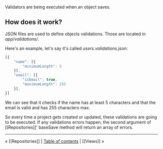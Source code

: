 Validators are being executed when an object saves.

## How does it work?
JSON files are used to define objects validations. Those are located in _app/validations/_.

Here's an example, let's say it's called _users.validations.json_:
```javascript
[{
    "name": [{
        "minimumLength": 5
    }],
    "email": [{
        "isEmail": true,
        "maximumLength": 255
    }],
}]
```

We can see that it checks if the name has at least 5 characters and that the email is valid and has 255 characters max.

So every time a project gets created or updated, these validations are going to be executed. If any validations errors happen, the second argument of [[Repositories]]' baseSave method will return an array of errors.

***

« [[Repositories]] | [Table of contents](https://github.com/tbergeron/ThinAir/wiki) | [[Views]] »